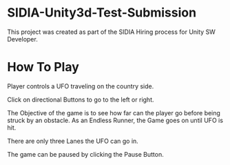 # SIDIA-Unity3d-Test-Submission
This project was created as part of the SIDIA Hiring process for Unity SW Developer.

# How To Play
Player controls a UFO traveling on the country side. 

Click on directional Buttons to go to the left or right.

The Objective of the game is to see how far can the player go before being struck by an obstacle. As an Endless Runner, the Game goes on until UFO is hit.

There are only three Lanes the UFO can go in.

The game can be paused by clicking the Pause Button.

